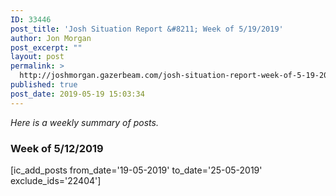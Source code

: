 ```yaml
---
ID: 33446
post_title: 'Josh Situation Report &#8211; Week of 5/19/2019'
author: Jon Morgan
post_excerpt: ""
layout: post
permalink: >
  http://joshmorgan.gazerbeam.com/josh-situation-report-week-of-5-19-2019
published: true
post_date: 2019-05-19 15:03:34
---
```

<!-- wp:tadv/classic-paragraph -->
<p><em>Here is a weekly summary of posts.</em></p>
<h3 data-tadv-p="keep">Week of 5/12/2019</h3>
<p>[ic_add_posts from_date='19-05-2019' to_date='25-05-2019' exclude_ids='22404']</p>
<!-- /wp:tadv/classic-paragraph -->